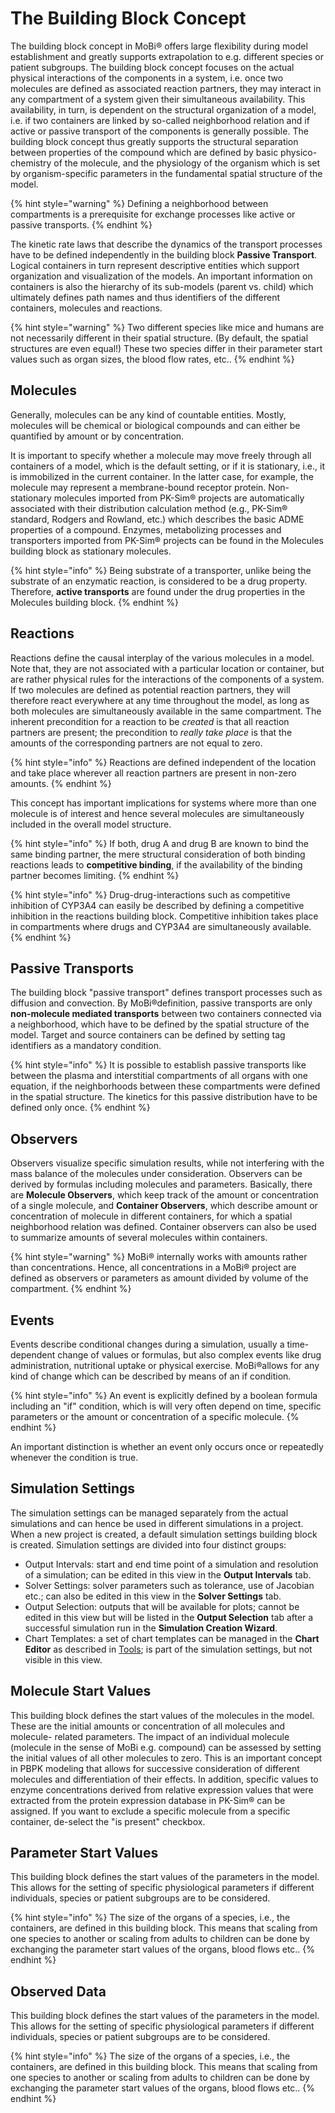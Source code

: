 # The Building Block Concept

The building block concept in MoBi® offers large flexibility during model establishment and greatly supports extrapolation to e.g. different species or patient subgroups. The building block concept focuses on the actual physical interactions of the components in a system, i.e. once two molecules are defined as associated reaction partners, they may interact in any compartment of a system given their simultaneous availability. This availability, in turn, is dependent on the structural organization of a model, i.e. if two containers are linked by so-called neighborhood relation and if active or passive transport of the components is generally possible. The building block concept thus greatly supports the structural separation between properties of the compound which are defined by basic physico-chemistry of the molecule, and the physiology of the organism which is set by organism-specific parameters in the fundamental spatial structure of the model.

{% hint style="warning" %}
Defining a neighborhood between compartments is a prerequisite for exchange processes like active or passive transports.
{% endhint %}

The kinetic rate laws that describe the dynamics of the transport processes have to be defined independently in the building block **Passive Transport**. Logical containers in turn represent descriptive entities which support organization and visualization of the models. An important information on containers is also the hierarchy of its sub-models \(parent vs. child\) which ultimately defines path names and thus identifiers of the different containers, molecules and reactions.

{% hint style="warning" %}
Two different species like mice and humans are not necessarily different in their spatial structure. \(By default, the spatial structures are even equal!\) These two species differ in their parameter start values such as organ sizes, the blood flow rates, etc..
{% endhint %}

## Molecules‌

Generally, molecules can be any kind of countable entities. Mostly, molecules will be chemical or biological compounds and can either be quantified by amount or by concentration.

It is important to specify whether a molecule may move freely through all containers of a model, which is the default setting, or if it is stationary, i.e., it is immobilized in the current container. In the latter case, for example, the molecule may represent a membrane-bound receptor protein. Non-stationary molecules imported from PK-Sim® projects are automatically associated with their distribution calculation method \(e.g., PK-Sim® standard, Rodgers and Rowland, etc.\) which describes the basic ADME properties of a compound. Enzymes, metabolizing processes and transporters imported from PK-Sim® projects can be found in the Molecules building block as stationary molecules.

{% hint style="info" %}
Being substrate of a transporter, unlike being the substrate of an enzymatic reaction, is considered to be a drug property. Therefore, **active transports** are found under the drug properties in the Molecules building block.
{% endhint %}

## Reactions‌

Reactions define the causal interplay of the various molecules in a model. Note that, they are not associated with a particular location or container, but are rather physical rules for the interactions of the components of a system. If two molecules are defined as potential reaction partners, they will therefore react everywhere at any time throughout the model, as long as both molecules are simultaneously available in the same compartment. The inherent precondition for a reaction to be _created_ is that all reaction partners are present; the precondition to _really take place_ is that the amounts of the corresponding partners are not equal to zero.

{% hint style="info" %}
Reactions are defined independent of the location and take place wherever all reaction partners are present in non-zero amounts.
{% endhint %}

This concept has important implications for systems where more than one molecule is of interest and hence several molecules are simultaneously included in the overall model structure.

{% hint style="info" %}
If both, drug A and drug B are known to bind the same binding partner, the mere structural consideration of both binding reactions leads to **competitive binding**, if the availability of the binding partner becomes limiting.
{% endhint %}

{% hint style="info" %}
Drug-drug-interactions such as competitive inhibition of CYP3A4 can easily be described by defining a competitive inhibition in the reactions building block. Competitive inhibition takes place in compartments where drugs and CYP3A4 are simultaneously available.
{% endhint %}

## Passive Transports‌

The building block "passive transport" defines transport processes such as diffusion and convection. By MoBi®definition, passive transports are only **non-molecule mediated transports** between two containers connected via a neighborhood, which have to be defined by the spatial structure of the model. Target and source containers can be defined by setting tag identifiers as a mandatory condition.

{% hint style="info" %}
It is possible to establish passive transports like between the plasma and interstitial compartments of all organs with one equation, if the neighborhoods between these compartments were defined in the spatial structure. The kinetics for this passive distribution have to be defined only once.
{% endhint %}

## Observers‌

Observers visualize specific simulation results, while not interfering with the mass balance of the molecules under consideration. Observers can be derived by formulas including molecules and parameters. Basically, there are **Molecule Observers**, which keep track of the amount or concentration of a single molecule, and **Container Observers**, which describe amount or concentration of molecule in different containers, for which a spatial neighborhood relation was defined. Container observers can also be used to summarize amounts of several molecules within containers.

{% hint style="warning" %}
MoBi® internally works with amounts rather than concentrations. Hence, all concentrations in a MoBi® project are defined as observers or parameters as amount divided by volume of the compartment.
{% endhint %}

## Events‌

Events describe conditional changes during a simulation, usually a time- dependent change of values or formulas, but also complex events like drug administration, nutritional uptake or physical exercise. MoBi®allows for any kind of change which can be described by means of an if condition.

{% hint style="info" %}
An event is explicitly defined by a boolean formula including an "if" condition, which is will very often depend on time, specific parameters or the amount or concentration of a specific molecule.
{% endhint %}

An important distinction is whether an event only occurs once or repeatedly whenever the condition is true.

## Simulation Settings‌

The simulation settings can be managed separately from the actual simulations and can hence be used in different simulations in a project. When a new project is created, a default simulation settings building block is created. Simulation settings are divided into four distinct groups:

* Output Intervals: start and end time point of a simulation and resolution of a simulation; can be edited in this view in the **Output Intervals** tab.
* Solver Settings: solver parameters such as tolerance, use of Jacobian etc.; can also be edited in this view in the **Solver Settings** tab.
* Output Selection: outputs that will be available for plots; cannot be edited in this view but will be listed in the **Output Selection** tab after a successful simulation run in the **Simulation Creation Wizard**.
* Chart Templates: a set of chart templates can be managed in the **Chart Editor** as described in [Tools](tools.md); is part of the simulation settings, but not visible in this view.

## Molecule Start Values‌

This building block defines the start values of the molecules in the model. These are the initial amounts or concentration of all molecules and molecule- related parameters. The impact of an individual molecule \(molecule in the sense of MoBi e.g. compound\) can be assessed by setting the initial values of all other molecules to zero. This is an important concept in PBPK modeling that allows for successive consideration of different molecules and differentiation of their effects. In addition, specific values to enzyme concentrations derived from relative expression values that were extracted from the protein expression database in PK-Sim® can be assigned. If you want to exclude a specific molecule from a specific container, de-select the "is present" checkbox.

## Parameter Start Values‌

This building block defines the start values of the parameters in the model. This allows for the setting of specific physiological parameters if different individuals, species or patient subgroups are to be considered.

{% hint style="info" %}
The size of the organs of a species, i.e., the containers, are defined in this building block. This means that scaling from one species to another or scaling from adults to children can be done by exchanging the parameter start values of the organs, blood flows etc..
{% endhint %}

## Observed Data‌

This building block defines the start values of the parameters in the model. This allows for the setting of specific physiological parameters if different individuals, species or patient subgroups are to be considered.

{% hint style="info" %}
The size of the organs of a species, i.e., the containers, are defined in this building block. This means that scaling from one species to another or scaling from adults to children can be done by exchanging the parameter start values of the organs, blood flows etc..
{% endhint %}

